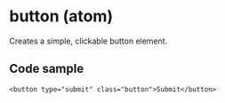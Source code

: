 # button (atom)

Creates a simple, clickable button element.

## Code sample 

```
<button type="submit" class="button">Submit</button>
```